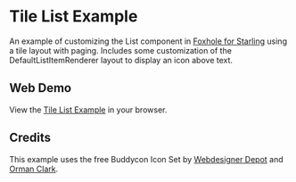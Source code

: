 # Tile List Example

An example of customizing the List component in [Foxhole for Starling](https://github.com/joshtynjala/foxhole-starling) using a tile layout with paging. Includes some customization of the DefaultListItemRenderer layout to display an icon above text.

## Web Demo

View the [Tile List Example](http://flashtoolbox.com/foxhole-starling/examples/tile-list/) in your browser.

## Credits

This example uses the free Buddycon Icon Set by [Webdesigner Depot](http://www.webdesignerdepot.com/) and [Orman Clark](http://www.ormanclark.com/).